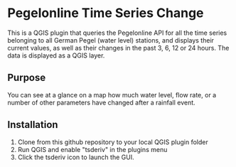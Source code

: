 # Pegelonline Time Series Change

This is a QGIS plugin that queries the Pegelonline API for all the time series belonging to all German Pegel (water level) stations, and displays their current values, as well as their changes in the past 3, 6, 12 or 24 hours. The data is displayed as a QGIS layer.

## Purpose

You can see at a glance on a map how much water level, flow rate, or a number of other parameters have changed after a rainfall event.

## Installation

1. Clone from this github repository to your local QGIS plugin folder
2. Run QGIS and enable "tsderiv" in the plugins menu
3. Click the tsderiv icon to launch the GUI.

